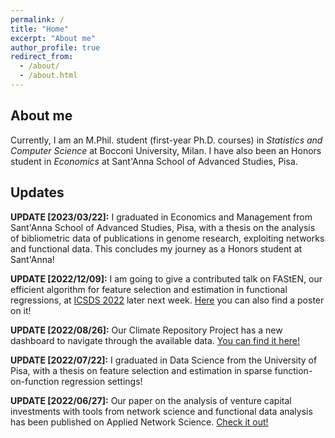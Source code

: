 ```yaml
---
permalink: /
title: "Home"
excerpt: "About me"
author_profile: true
redirect_from: 
  - /about/
  - /about.html
---
```


## About me
Currently, I am an M.Phil. student (first-year Ph.D. courses) in *Statistics and Computer Science* at Bocconi University, Milan. I have also been an Honors student in *Economics* at Sant'Anna School of Advanced Studies, Pisa.

## Updates

**UPDATE [2023/03/22]:** I graduated in Economics and Management from Sant'Anna School of Advanced Studies, Pisa, with a thesis on the analysis of bibliometric data of publications in genome research, exploiting networks and functional data. This concludes my journey as a Honors student at Sant'Anna!

**UPDATE [2022/12/09]:** I am going to give a contributed talk on FAStEN, our efficient algorithm for feature selection and estimation in functional regressions, at [ICSDS 2022](https://sites.google.com/view/icsds2022/home?authuser=0) later next week. [Here](https://testalorenzo.github.io/files/FAStEN_poster.pdf) you can also find a poster on it! 

**UPDATE [2022/08/26]:** Our Climate Repository Project has a new dashboard to navigate through the available data. [You can find it here!](https://climaterepo.streamlitapp.com/)

**UPDATE [2022/07/22]:** I graduated in Data Science from the University of Pisa, with a thesis on feature selection and estimation in sparse function-on-function regression settings!

**UPDATE [2022/06/27]:** Our paper on the analysis of venture capital investments with tools from network science and functional data analysis has been published on Applied Network Science. [Check it out!](https://doi.org/10.1007/s41109-022-00482-y)
